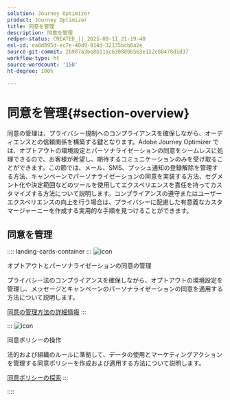 ```yaml
---
solution: Journey Optimizer
product: Journey Optimizer
title: 同意を管理
description: 同意を管理
redpen-status: CREATED_||_2025-08-11_21-19-40
exl-id: ea8d895d-ec7e-40d9-814d-32135bcb8a2e
source-git-commit: 2b907a3be8b11ac6308d0b563e122c88478d1d37
workflow-type: ht
source-wordcount: '158'
ht-degree: 100%

---
```


# 同意を管理{#section-overview}

同意の管理は、プライバシー規制へのコンプライアンスを確保しながら、オーディエンスとの信頼関係を構築する鍵となります。Adobe Journey Optimizer では、オプトアウトの環境設定とパーソナライゼーションの同意をシームレスに処理できるので、お客様が希望し、期待するコミュニケーションのみを受け取ることができます。この節では、メール、SMS、プッシュ通知の登録解除を管理する方法、キャンペーンでパーソナライゼーションの同意を実装する方法、セグメント化や決定範囲などのツールを使用してエクスペリエンスを責任を持ってカスタマイズする方法について説明します。コンプライアンスの遵守またはユーザーエクスペリエンスの向上を行う場合は、プライバシーに配慮した有意義なカスタマージャーニーを作成する実用的な手順を見つけることができます。

## 同意を管理

:::: landing-cards-container
:::
![icon](https://cdn.experienceleague.adobe.com/icons/shield-halved.svg?lang=ja)

オプトアウトとパーソナライゼーションの同意の管理

プライバシー法のコンプライアンスを確保しながら、オプトアウトの環境設定を管理し、メッセージとキャンペーンのパーソナライゼーションの同意を適用する方法について説明します。

[同意の管理方法の詳細情報](../using/privacy/opt-out.md)
:::

:::
![icon](https://cdn.experienceleague.adobe.com/icons/gear.svg?lang=ja)

同意ポリシーの操作

法的および組織のルールに準拠して、データの使用とマーケティングアクションを管理する同意ポリシーを作成および適用する方法について説明します。

[同意ポリシーの探索](../using/action/consent.md)
:::

::::
